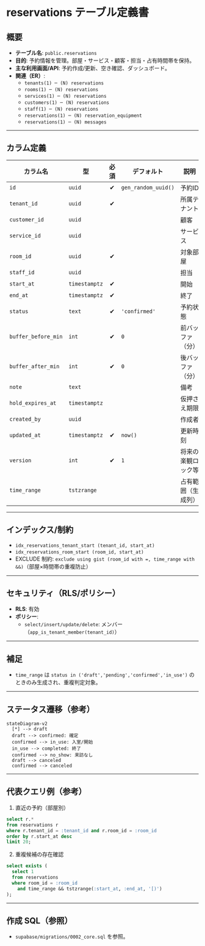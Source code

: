 # reservations テーブル定義書

## 概要
- **テーブル名**: `public.reservations`
- **目的**: 予約情報を管理。部屋・サービス・顧客・担当・占有時間帯を保持。
- **主な利用画面/API**: 予約作成/更新、空き確認、ダッシュボード。
- **関連（ER）**:
  - `tenants(1) ─ (N) reservations`
  - `rooms(1) ─ (N) reservations`
  - `services(1) ─ (N) reservations`
  - `customers(1) ─ (N) reservations`
  - `staff(1) ─ (N) reservations`
  - `reservations(1) ─ (N) reservation_equipment`
  - `reservations(1) ─ (N) messages`

---

## カラム定義

| カラム名 | 型 | 必須 | デフォルト | 説明 | 制約 |
| --- | --- | :-: | --- | --- | --- |
| `id` | `uuid` | ✔︎ | `gen_random_uuid()` | 予約ID | `primary key` |
| `tenant_id` | `uuid` | ✔︎ |  | 所属テナント | `references tenants(id) on delete cascade` |
| `customer_id` | `uuid` |  |  | 顧客 | `references customers(id) on delete set null` |
| `service_id` | `uuid` |  |  | サービス | `references services(id) on delete set null` |
| `room_id` | `uuid` | ✔︎ |  | 対象部屋 | `references rooms(id) on delete restrict` |
| `staff_id` | `uuid` |  |  | 担当 | `references staff(id) on delete set null` |
| `start_at` | `timestamptz` | ✔︎ |  | 開始 |  |
| `end_at` | `timestamptz` | ✔︎ |  | 終了 |  |
| `status` | `text` | ✔︎ | `'confirmed'` | 予約状態 | `check (status in ('draft','pending','confirmed','in_use','completed','no_show','canceled'))` |
| `buffer_before_min` | `int` | ✔︎ | `0` | 前バッファ（分） |  |
| `buffer_after_min` | `int` | ✔︎ | `0` | 後バッファ（分） |  |
| `note` | `text` |  |  | 備考 |  |
| `hold_expires_at` | `timestamptz` |  |  | 仮押さえ期限 |  |
| `created_by` | `uuid` |  |  | 作成者 | `references auth.users(id) on delete set null` |
| `updated_at` | `timestamptz` | ✔︎ | `now()` | 更新時刻 |  |
| `version` | `int` | ✔︎ | `1` | 将来の楽観ロック等 |  |
| `time_range` | `tstzrange` |  |  | 占有範囲（生成列） | status が占有時のみ `[start-buffer, end+buffer)` |

---

## インデックス/制約
- `idx_reservations_tenant_start (tenant_id, start_at)`
- `idx_reservations_room_start (room_id, start_at)`
- EXCLUDE 制約: `exclude using gist (room_id with =, time_range with &&)`（部屋×時間帯の重複防止）

---

## セキュリティ（RLS/ポリシー）
- **RLS**: 有効
- **ポリシー**:
  - `select/insert/update/delete`: メンバー（`app_is_tenant_member(tenant_id)`）

---

## 補足
- `time_range` は `status in ('draft','pending','confirmed','in_use')` のときのみ生成され、重複判定対象。

---

## ステータス遷移（参考）

```mermaid
stateDiagram-v2
  [*] --> draft
  draft --> confirmed: 確定
  confirmed --> in_use: 入室/開始
  in_use --> completed: 終了
  confirmed --> no_show: 来訪なし
  draft --> canceled
  confirmed --> canceled
```

---

## 代表クエリ例（参考）

1) 直近の予約（部屋別）
```sql
select r.*
from reservations r
where r.tenant_id = :tenant_id and r.room_id = :room_id
order by r.start_at desc
limit 20;
```

2) 重複候補の存在確認
```sql
select exists (
  select 1
  from reservations
  where room_id = :room_id
    and time_range && tstzrange(:start_at, :end_at, '[)')
);
```

---

## 作成 SQL（参照）
- `supabase/migrations/0002_core.sql` を参照。
